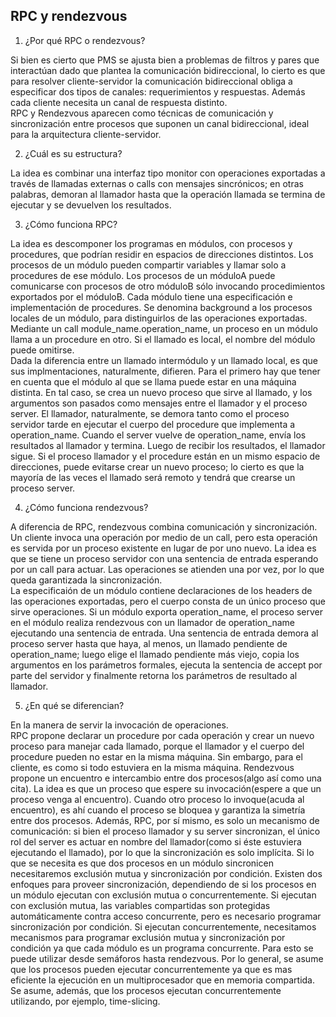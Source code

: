 ## RPC y rendezvous

1. ¿Por qué RPC o rendezvous?

Si bien es cierto que PMS se ajusta bien a problemas de filtros y pares que interactúan dado que plantea la comunicación bidireccional, lo cierto es que para resolver cliente-servidor la comunicación bidireccional obliga a especificar dos tipos de canales: requerimientos y respuestas. Además cada cliente necesita un canal de respuesta distinto.  
RPC y Rendezvous aparecen como técnicas de comunicación y sincronización entre procesos que suponen un canal bidireccional, ideal para la arquitectura cliente-servidor.

2. ¿Cuál es su estructura?

La idea es combinar una interfaz tipo monitor con operaciones exportadas a través de llamadas externas o calls con mensajes sincrónicos; en otras palabras, demoran al llamador hasta que la operación llamada se termina de ejecutar y se devuelven los resultados.

3. ¿Cómo funciona RPC?

La idea es descomponer los programas en módulos, con procesos y procedures, que podrían residir en espacios de direcciones distintos. Los procesos de un módulo pueden compartir variables y llamar solo a procedures de ese módulo. Los procesos de un móduloA puede comunicarse con procesos de otro móduloB sólo invocando procedimientos exportados por el móduloB. Cada módulo tiene una especificación e implementación de procedures. Se denomina background a los procesos locales de un módulo, para distinguirlos de las operaciones exportadas. Mediante un call module_name.operation_name, un proceso en un módulo llama a un procedure en otro. Si el llamado es local, el nombre del módulo puede omitirse.  
Dada la diferencia entre un llamado intermódulo y un llamado local, es que sus implmentaciones, naturalmente, difieren. Para el primero hay que tener en cuenta que el módulo al que se llama puede estar en una máquina distinta. En tal caso, se crea un nuevo proceso que sirve al llamado, y los argumentos son pasados como mensajes entre el llamador y el proceso server. El llamador, naturalmente, se demora tanto como el proceso servidor tarde en ejecutar el cuerpo del procedure que implementa a operation_name. Cuando el server vuelve de operation_name, envía los resultados al llamador y termina. Luego de recibir los resultados, el llamador sigue. Si el proceso llamador y el procedure están en un mismo espacio de direcciones, puede evitarse crear un nuevo proceso; lo cierto es que la mayoría de las veces el llamado será remoto y tendrá que crearse un proceso server.

4. ¿Cómo funciona rendezvous?

A diferencia de RPC, rendezvous combina comunicación y sincronización. Un cliente invoca una operación por medio de un call, pero esta operación es servida por un proceso existente en lugar de por uno nuevo. La idea es que se tiene un proceso servidor con una sentencia de entrada esperando por un call para actuar. Las operaciones se atienden una por vez, por lo que queda garantizada la sincronización.  
La especificaión de un módulo contiene declaraciones de los headers de las operaciones exportadas, pero el cuerpo consta de un único proceso que sirve operaciones. Si un módulo exporta operation_name, el proceso server en el módulo realiza rendezvous con un llamador de operation_name ejecutando una sentencia de entrada. Una sentencia de entrada demora al proceso server hasta que haya, al menos, un llamado pendiente de operation_name; luego elige el llamado pendiente más viejo, copia los argumentos en los parámetros formales, ejecuta la sentencia de accept por parte del servidor y finalmente retorna los parámetros de resultado al llamador.

5. ¿En qué se diferencian?

En la manera de servir la invocación de operaciones.  
RPC propone declarar un procedure por cada operación y crear un nuevo proceso para manejar cada llamado, porque el llamador y el cuerpo del procedure pueden no estar en la misma máquina. Sin embargo, para el cliente, es como si todo estuviera en la misma máquina.
Rendezvous propone un encuentro e intercambio entre dos procesos(algo así como una cita). La idea es que un proceso que espere su invocación(espere a que un proceso venga al encuentro). Cuando otro proceso lo invoque(acuda al encuentro), es ahí cuando el proceso se bloquea y garantiza la simetría entre dos procesos.
Además, RPC, por sí mismo, es solo un mecanismo de comunicación: si bien el proceso llamador y su server sincronizan, el único rol del server es actuar en nombre del llamador(como si éste estuviera ejecutando el llamado), por lo que la sincronización es solo implícita. Si lo que se necesita es que dos procesos en un módulo sincronicen necesitaremos exclusión mutua y sincronización por condición. Existen dos enfoques para proveer sincronización, dependiendo de si los procesos en un módulo ejecutan con exclusión mutua o concurrentemente.
Si ejecutan con exclusión mutua, las variables compartidas son protegidas automáticamente contra acceso concurrente, pero es necesario programar sincronización por condición.
Si ejecutan concurrentemente, necesitamos mecanismos para programar exclusión mutua y sincronización por condición ya que cada módulo es un programa concurrente. Para esto se puede utilizar desde semáforos hasta rendezvous.
Por lo general, se asume que los procesos pueden ejecutar concurrentemente ya que es mas eficiente la ejecución en un multiprocesador que en memoria compartida. Se asume, además, que los procesos ejecutan concurrentemente utilizando, por ejemplo, time-slicing.